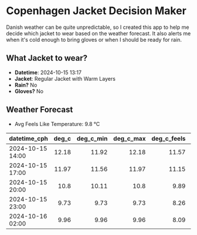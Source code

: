 
# Copenhagen Jacket Decision Maker

Danish weather can be quite unpredictable, so I created this app to help me decide which jacket to wear based on the weather forecast. 
It also alerts me when it's cold enough to bring gloves or when I should be ready for rain.

## What Jacket to wear?

- **Datetime**: 2024-10-15 13:17
- **Jacket**: Regular Jacket with Warm Layers
- **Rain?** No
- **Gloves?** No

## Weather Forecast
- Avg Feels Like Temperature: 9.8 °C

| datetime_cph     |   deg_c |   deg_c_min |   deg_c_max |   deg_c_feels | weather   | wind   | rain   |
|:-----------------|--------:|------------:|------------:|--------------:|:----------|:-------|:-------|
| 2024-10-15 14:00 |   12.18 |       11.92 |       12.18 |         11.57 | Clouds    | Low    | None   |
| 2024-10-15 17:00 |   11.97 |       11.56 |       11.97 |         11.15 | Clouds    | Low    | None   |
| 2024-10-15 20:00 |   10.8  |       10.11 |       10.8  |          9.89 | Clouds    | Low    | None   |
| 2024-10-15 23:00 |    9.73 |        9.73 |        9.73 |          8.26 | Clear     | Low    | None   |
| 2024-10-16 02:00 |    9.96 |        9.96 |        9.96 |          8.09 | Clear     | Low    | None   |
        